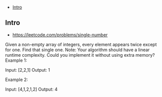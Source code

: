 - [Intro](#intro)

## Intro

- https://leetcode.com/problems/single-number

Given a non-empty array of integers, every element appears twice except for one. Find that single one.
Note:
Your algorithm should have a linear runtime complexity. Could you implement it without using extra memory?
Example 1:

Input: [2,2,1]
Output: 1

Example 2:

Input: [4,1,2,1,2]
Output: 4

